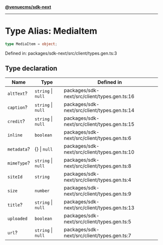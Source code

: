 [**@venuecms/sdk-next**](../Index.md)

***

# Type Alias: MediaItem

```ts
type MediaItem = object;
```

Defined in: packages/sdk-next/src/client/types.gen.ts:3

## Type declaration

| Name | Type | Defined in |
| ------ | ------ | ------ |
| <a id="alttext"></a> `altText`? | `string` \| `null` | packages/sdk-next/src/client/types.gen.ts:16 |
| <a id="caption"></a> `caption`? | `string` \| `null` | packages/sdk-next/src/client/types.gen.ts:14 |
| <a id="credit"></a> `credit`? | `string` \| `null` | packages/sdk-next/src/client/types.gen.ts:15 |
| <a id="inline"></a> `inline` | `boolean` | packages/sdk-next/src/client/types.gen.ts:6 |
| <a id="metadata"></a> `metadata`? | \{\} \| `null` | packages/sdk-next/src/client/types.gen.ts:10 |
| <a id="mimetype"></a> `mimeType`? | `string` \| `null` | packages/sdk-next/src/client/types.gen.ts:8 |
| <a id="siteid"></a> `siteId` | `string` | packages/sdk-next/src/client/types.gen.ts:4 |
| <a id="size"></a> `size` | `number` | packages/sdk-next/src/client/types.gen.ts:9 |
| <a id="title"></a> `title`? | `string` \| `null` | packages/sdk-next/src/client/types.gen.ts:13 |
| <a id="uploaded"></a> `uploaded` | `boolean` | packages/sdk-next/src/client/types.gen.ts:5 |
| <a id="url"></a> `url`? | `string` \| `null` | packages/sdk-next/src/client/types.gen.ts:7 |
